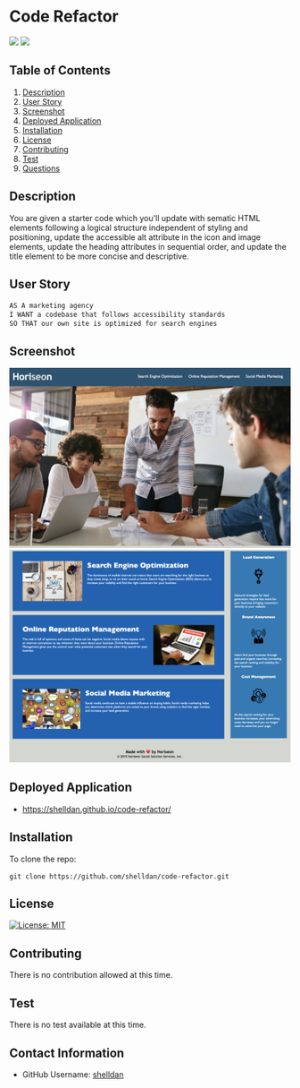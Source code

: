 # Code Refactor

<p>
    <img src="https://img.shields.io/badge/-HTML-red" />
    <img src="https://img.shields.io/badge/-CSS-lightgrey" />
</p>


## Table of Contents
1. [Description](#description)
2. [User Story](#user-story)
3. [Screenshot](#screenshot)
4. [Deployed Application](#deployed-application)
5. [Installation](#installation)
6. [License](#license)
7. [Contributing](#contributing)
8. [Test](#test)
9. [Questions](#contact-information)

## Description
You are given a starter code which you'll update with sematic HTML elements following a logical structure independent of styling and positioning, update the accessible alt attribute in the icon and image elements, update the heading attributes in sequential order, and update the title element to be more concise and descriptive. 

## User Story
```
AS A marketing agency
I WANT a codebase that follows accessibility standards
SO THAT our own site is optimized for search engines
```

## Screenshot
![](assets/images/application_page1.png)
![](assets/images/application_page2.png)

## Deployed Application
* https://shelldan.github.io/code-refactor/

## Installation
To clone the repo:
```
git clone https://github.com/shelldan/code-refactor.git
``` 

## License
[![License: MIT](https://img.shields.io/badge/License-MIT-blue.svg)](https://opensource.org/licenses/MIT) 

## Contributing 
There is no contribution allowed at this time.

## Test
There is no test available at this time. 


## Contact Information
* GitHub Username: [shelldan](https://github.com/shelldan)